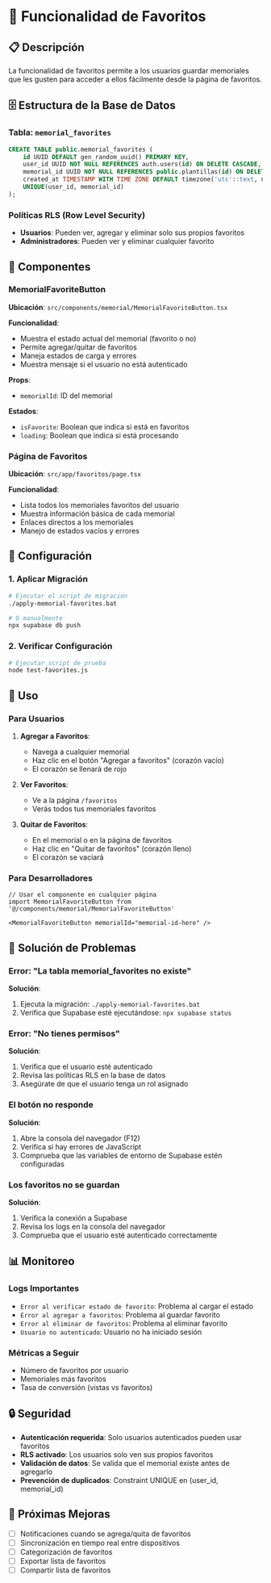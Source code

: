 # 🖤 Funcionalidad de Favoritos

## 📋 Descripción

La funcionalidad de favoritos permite a los usuarios guardar memoriales que les gusten para acceder a ellos fácilmente desde la página de favoritos.

## 🗄️ Estructura de la Base de Datos

### Tabla: `memorial_favorites`

```sql
CREATE TABLE public.memorial_favorites (
    id UUID DEFAULT gen_random_uuid() PRIMARY KEY,
    user_id UUID NOT NULL REFERENCES auth.users(id) ON DELETE CASCADE,
    memorial_id UUID NOT NULL REFERENCES public.plantillas(id) ON DELETE CASCADE,
    created_at TIMESTAMP WITH TIME ZONE DEFAULT timezone('utc'::text, now()) NOT NULL,
    UNIQUE(user_id, memorial_id)
);
```

### Políticas RLS (Row Level Security)

- **Usuarios**: Pueden ver, agregar y eliminar solo sus propios favoritos
- **Administradores**: Pueden ver y eliminar cualquier favorito

## 🧩 Componentes

### MemorialFavoriteButton

**Ubicación**: `src/components/memorial/MemorialFavoriteButton.tsx`

**Funcionalidad**:
- Muestra el estado actual del memorial (favorito o no)
- Permite agregar/quitar de favoritos
- Maneja estados de carga y errores
- Muestra mensaje si el usuario no está autenticado

**Props**:
- `memorialId`: ID del memorial

**Estados**:
- `isFavorite`: Boolean que indica si está en favoritos
- `loading`: Boolean que indica si está procesando

### Página de Favoritos

**Ubicación**: `src/app/favoritos/page.tsx`

**Funcionalidad**:
- Lista todos los memoriales favoritos del usuario
- Muestra información básica de cada memorial
- Enlaces directos a los memoriales
- Manejo de estados vacíos y errores

## 🔧 Configuración

### 1. Aplicar Migración

```bash
# Ejecutar el script de migración
./apply-memorial-favorites.bat

# O manualmente
npx supabase db push
```

### 2. Verificar Configuración

```bash
# Ejecutar script de prueba
node test-favorites.js
```

## 🚀 Uso

### Para Usuarios

1. **Agregar a Favoritos**:
   - Navega a cualquier memorial
   - Haz clic en el botón "Agregar a favoritos" (corazón vacío)
   - El corazón se llenará de rojo

2. **Ver Favoritos**:
   - Ve a la página `/favoritos`
   - Verás todos tus memoriales favoritos

3. **Quitar de Favoritos**:
   - En el memorial o en la página de favoritos
   - Haz clic en "Quitar de favoritos" (corazón lleno)
   - El corazón se vaciará

### Para Desarrolladores

```tsx
// Usar el componente en cualquier página
import MemorialFavoriteButton from '@/components/memorial/MemorialFavoriteButton'

<MemorialFavoriteButton memorialId="memorial-id-here" />
```

## 🐛 Solución de Problemas

### Error: "La tabla memorial_favorites no existe"

**Solución**:
1. Ejecuta la migración: `./apply-memorial-favorites.bat`
2. Verifica que Supabase esté ejecutándose: `npx supabase status`

### Error: "No tienes permisos"

**Solución**:
1. Verifica que el usuario esté autenticado
2. Revisa las políticas RLS en la base de datos
3. Asegúrate de que el usuario tenga un rol asignado

### El botón no responde

**Solución**:
1. Abre la consola del navegador (F12)
2. Verifica si hay errores de JavaScript
3. Comprueba que las variables de entorno de Supabase estén configuradas

### Los favoritos no se guardan

**Solución**:
1. Verifica la conexión a Supabase
2. Revisa los logs en la consola del navegador
3. Comprueba que el usuario esté autenticado correctamente

## 📊 Monitoreo

### Logs Importantes

- `Error al verificar estado de favorito`: Problema al cargar el estado
- `Error al agregar a favoritos`: Problema al guardar favorito
- `Error al eliminar de favoritos`: Problema al eliminar favorito
- `Usuario no autenticado`: Usuario no ha iniciado sesión

### Métricas a Seguir

- Número de favoritos por usuario
- Memoriales más favoritos
- Tasa de conversión (vistas vs favoritos)

## 🔒 Seguridad

- **Autenticación requerida**: Solo usuarios autenticados pueden usar favoritos
- **RLS activado**: Los usuarios solo ven sus propios favoritos
- **Validación de datos**: Se valida que el memorial existe antes de agregarlo
- **Prevención de duplicados**: Constraint UNIQUE en (user_id, memorial_id)

## 🎯 Próximas Mejoras

- [ ] Notificaciones cuando se agrega/quita de favoritos
- [ ] Sincronización en tiempo real entre dispositivos
- [ ] Categorización de favoritos
- [ ] Exportar lista de favoritos
- [ ] Compartir lista de favoritos 